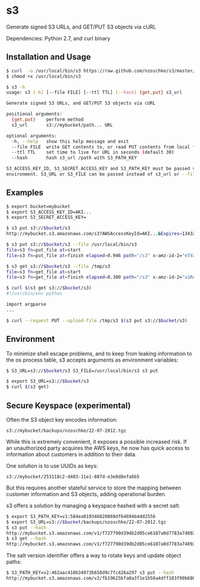 # s3

Generate signed S3 URLs, and GET/PUT S3 objects via cURL

Dependencies: Python 2.7, and curl binary

## Installation and Usage

```bash
$ curl  -o /usr/local/bin/s3 https://raw.github.com/nzoschke/s3/master/s3.py
$ chmod +x /usr/local/bin/s3

$ s3 -h
usage: s3 [-h] [--file FILE] [--ttl TTL] [--hash] {get,put} s3_url

Generate signed S3 URLs, and GET/PUT S3 objects via cURL

positional arguments:
  {get,put}    perform method
  s3_url       s3://mybucket/path... URL

optional arguments:
  -h, --help   show this help message and exit
  --file FILE  write GET contents to, or read PUT contents from local file
  --ttl TTL    set time to live for URL in seconds (default 30)
  --hash       hash s3_url /path with S3_PATH_KEY

S3_ACCESS_KEY_ID, S3_SECRET_ACCESS_KEY and S3_PATH_KEY must be passed via the
environment. S3_URL or S3_FILE can be passed instead of s3_url or --file.
```

## Examples

```bash
$ export bucket=mybucket
$ export S3_ACCESS_KEY_ID=AKI...
$ export S3_SECRET_ACCESS_KEY=

$ s3 put s3://$bucket/s3
http://mybucket.s3.amazonaws.com/s3?AWSAccessKeyId=AKI...&Expires=1343251897&Signature=HSL556B4lYs1Aqiw5Gsw%2BjR2/HM%3D

$ s3 put s3://$bucket/s3 --file /usr/local/bin/s3
file=s3 fn=put_file at=start
file=s3 fn=put_file at=finish elapsed=0.946 path="/s3" x-amz-id-2="eT4xqDJ51Rw7FLRdLa0tfi75222KTl8ThnLy1kFph7lIxr6u2Zdjbuzg3vIFnZw/" x-amz-request-id=F41C47F14BAAAE96 code=200 size=7581 speed=8142.000 time=0.931

$ s3 get s3://$bucket/s3 --file /tmp/s3
file=s3 fn=get_file at=start
file=s3 fn=get_file at=finish elapsed=0.300 path="/s3" x-amz-id-2="u1RAuEbMl8RE0bae2+7BhzBzhM2xri6j3/VRsnC65DvZV4pB1uJ97XxBEQy7zCYQ" x-amz-request-id=131E48751201F491 code=200 size=7581 speed=26400.000 time=0.287

$ curl $(s3 get s3://$bucket/s3)
#!/usr/bin/env python

import argparse
...

$ curl --request PUT --upload-file /tmp/s3 $(s3 put s3://$bucket/s3)

```

## Environment

To minimize shell escape problems, and to keep from leaking information to the 
os process table, s3 accepts arguments as environment variables:

```sh
$ S3_URL=s3://$bucket/s3 S3_FILE=/usr/local/bin/s3 s3 put

$ export S3_URL=s3://$bucket/s3
$ curl $(s3 get)
```

## Secure Keyspace (experimental)

Often the S3 object key encodes information:

    s3://mybucket/backups/nzoschke/22-07-2012.tgz

While this is extremely convenient, it exposes a possible increased risk. If an
unauthorized party acquires the AWS keys, he now has quick access to information 
about customers in addition to their data.

One solution is to use UUIDs as keys:

    s3://mybucket/253118c2-d403-11e1-887d-e3e0d8efa6b5

But this requires another stateful service to store the mapping between customer
information and S3 objects, adding operational burden.

s3 offers a solution by managing a keyspace hashed with a secret salt:

```bash
$ export S3_PATH_KEY=v1:584ea019346820869df64694b4dd2556
$ export S3_URL=s3://$bucket/backups/nzoschke/22-07-2012.tgz
$ s3 put --hash
http://mybucket.s3.amazonaws.com/v1/f727790d39db2d05ce6107a0d7783a74892e04b8?AWSAccessKeyId=AKI...&Expires=1343252367&Signature=ji%2BcnJdMgKI3Z1SsWFcR7D2peko%3D
$ s3 get --hash
http://mybucket.s3.amazonaws.com/v1/f727790d39db2d05ce6107a0d7783a74892e04b8?AWSAccessKeyId=AKI...&Expires=1343252414&Signature=7in4wmUeZbjfmQJ5u2SsIe48ZZs%3D
```

The salt version identifier offers a way to rotate keys and update object paths:

```bash
$ S3_PATH_KEY=v2:462aac410b34973b658d9c7fc426a297 s3 put --hash
http://mybucket.s3.amazonaws.com/v2/fb19625bfa0a3f1e1b58a4dff183f90b680fbdfe?AWSAccessKeyId=AKI...&Expires=1343252454&Signature=wUeuASD/0C/oMb6TPu9eUmgNXg8%3D
```
